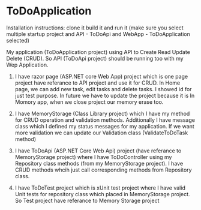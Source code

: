 # ToDoApplication

Installation instructions: clone it build it and run it (make sure you select multiple startup project and API - ToDoApi and WebApp - ToDoApplication selected)

My application (ToDoApplication project) using API to Create Read Update Delete (CRUD). So API (ToDoApi project) should be running too with my Wep Application.

1. I have razor page (ASP.NET core Web App) project which is one page project have referance to API project and use it for CRUD.
In Home page, we can add new task, edit tasks and delete tasks.
I showed id for just test purpose. In future we have to update the project because it is In Momory app, when we close project our memory erase too.

2. I have MemoryStorage (Class Library project) which I have my method for CRUD operation and validation methods.
Additionally I have message class which I defined my status messages for my application.
If we want more validation we can update our Validation class (ValidateToDoTask method)

3. I have ToDoApi (ASP.NET Core Web Api) project (have referance to MemoryStorage project) where I have ToDoController using my Repository class methods (from my MemoryStorage project).
I have CRUD methods whcih just call corresponding methods from Repository class. 

4. I have ToDoTest project which is xUnit test project where I have valid Unit tests for repository class which placed in MemoryStorage project. 
So Test project have referance to Memory Storage project

